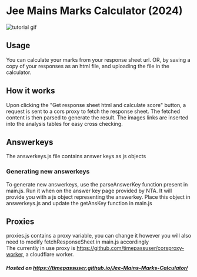 # Jee Mains Marks Calculator (2024)
![tutorial gif](https://github.com/timepassuser/Jee-Mains-Marks-Calculator/blob/main/tutorial.gif)

## Usage
You can calculate your marks from your response sheet url. OR, by saving a copy of your responses as an html file, and uploading the file in the calculator.

## How it works
Upon clicking the "Get response sheet html and calculate score" button, a request is sent to a cors proxy to fetch the response sheet. The fetched content is then parsed to generate the result. The images links are inserted into the analysis tables for easy cross checking.

## Answerkeys
The answerkeys.js file contains answer keys as js objects

### Generating new answerkeys
To generate new answerkeys, use the parseAnswerKey function present in main.js. Run it when on the answer key page provided by NTA. It will provide you with a js object representing the answerkey. Place this object in answerkeys.js and update the getAnsKey function in main.js

## Proxies
proxies.js contains a proxy variable, you can change it however you will also need to modify fetchResponseSheet in main.js accordingly  
The currently in use proxy is https://github.com/timepassuser/corsproxy-worker, a cloudflare worker.

##### Hosted on https://timepassuser.github.io/Jee-Mains-Marks-Calculator/
